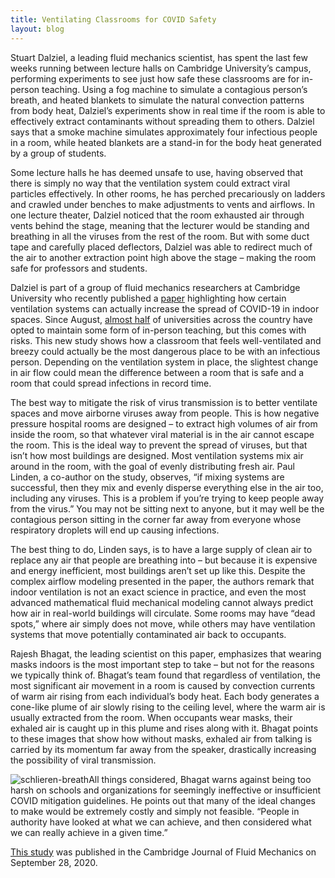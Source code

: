 ```yaml
---
title: Ventilating Classrooms for COVID Safety
layout: blog
---
```


Stuart Dalziel, a leading fluid mechanics scientist, has spent the last few weeks running between lecture halls on Cambridge University’s campus, performing experiments to see just how safe these classrooms are for in-person teaching. Using a fog machine to simulate a contagious person’s breath, and heated blankets to simulate the natural convection patterns from body heat, Dalziel’s experiments show in real time if the room is able to effectively extract contaminants without spreading them to others. Dalziel says that a smoke machine simulates approximately four infectious people in a room, while heated blankets are a stand-in for the body heat generated by a group of students.

Some lecture halls he has deemed unsafe to use, having observed that there is simply no way that the ventilation system could extract viral particles effectively. In other rooms, he has perched precariously on ladders and crawled under benches to make adjustments to vents and airflows. In one lecture theater, Dalziel noticed that the room exhausted air through vents behind the stage, meaning that the lecturer would be standing and breathing in all the viruses from the rest of the room. But with some duct tape and carefully placed deflectors, Dalziel was able to redirect much of the air to another extraction point high above the stage – making the room safe for professors and students.

Dalziel is part of a group of fluid mechanics researchers at Cambridge University who recently published a [paper](https://www.cambridge.org/core/journals/journal-of-fluid-mechanics/article/effects-of-ventilation-on-the-indoor-spread-of-covid19/CF272DAD7C27DC44F6A9393B0519CAE3) highlighting how certain ventilation systems can actually increase the spread of COVID-19 in indoor spaces. Since August, [almost half](https://www.chronicle.com/article/heres-a-list-of-colleges-plans-for-reopening-in-the-fall/) of universities across the country have opted to maintain some form of in-person teaching, but this comes with risks. This new study shows how a classroom that feels well-ventilated and breezy could actually be the most dangerous place to be with an infectious person. Depending on the ventilation system in place, the slightest change in air flow could mean the difference between a room that is safe and a room that could spread infections in record time.

The best way to mitigate the risk of virus transmission is to better ventilate spaces and move airborne viruses away from people. This is how negative pressure hospital rooms are designed – to extract high volumes of air from inside the room, so that whatever viral material is in the air cannot escape the room. This is the ideal way to prevent the spread of viruses, but that isn’t how most buildings are designed. Most ventilation systems mix air around in the room, with the goal of evenly distributing fresh air. Paul Linden, a co-author on the study, observes, “if mixing systems are successful, then they mix and evenly disperse everything else in the air too, including any viruses. This is a problem if you’re trying to keep people away from the virus.” You may not be sitting next to anyone, but it may well be the contagious person sitting in the corner far away from everyone whose respiratory droplets will end up causing infections.

The best thing to do, Linden says, is to have a large supply of clean air to replace any air that people are breathing into – but because it is expensive and energy inefficient, most buildings aren’t set up like this. Despite the complex airflow modeling presented in the paper, the authors remark that indoor ventilation is not an exact science in practice, and even the most advanced mathematical fluid mechanical modeling cannot always predict how air in real-world buildings will circulate. Some rooms may have “dead spots,” where air simply does not move, while others may have ventilation systems that move potentially contaminated air back to occupants.

Rajesh Bhagat, the leading scientist on this paper, emphasizes that wearing masks indoors is the most important step to take – but not for the reasons we typically think of. Bhagat’s team found that regardless of ventilation, the most significant air movement in a room is caused by convection currents of warm air rising from each individual’s body heat. Each body generates a cone-like plume of air slowly rising to the ceiling level, where the warm air is usually extracted from the room. When occupants wear masks, their exhaled air is caught up in this plume and rises along with it. Bhagat points to these images that show how without masks, exhaled air from talking is carried by its momentum far away from the speaker, drastically increasing the possibility of viral transmission.

![schlieren-breath](/Users/marc/Code/mbacvanski.github.io/assets/ventilating-classrooms-covid/schlieren-breath.png)All things considered, Bhagat warns against being too harsh on schools and organizations for seemingly ineffective or insufficient COVID mitigation guidelines. He points out that many of the ideal changes to make would be extremely costly and simply not feasible. “People in authority have looked at what we can achieve, and then considered what we can really achieve in a given time.”

[This study](https://www.cambridge.org/core/journals/journal-of-fluid-mechanics/article/effects-of-ventilation-on-the-indoor-spread-of-covid19/CF272DAD7C27DC44F6A9393B0519CAE3) was published in the Cambridge Journal of Fluid Mechanics on September 28, 2020.

